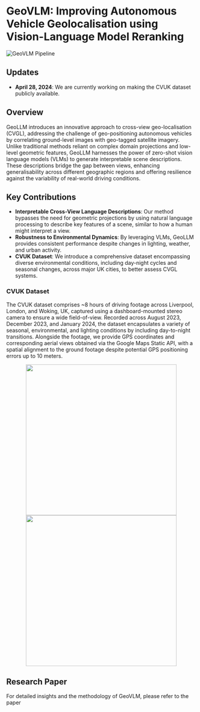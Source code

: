 

# GeoVLM: Improving Autonomous Vehicle Geolocalisation using Vision-Language Model Reranking
![GeoVLM Pipeline](geovlm_pipeline.png)

## Updates

- **April 28, 2024**: We are currently working on making the CVUK dataset publicly available.

## Overview
GeoLLM introduces an innovative approach to cross-view geo-localisation (CVGL), addressing the challenge of geo-positioning autonomous vehicles by correlating ground-level images with geo-tagged satellite imagery. Unlike traditional methods reliant on complex domain projections and low-level geometric features, GeoLLM harnesses the power of zero-shot vision language models (VLMs) to generate interpretable scene descriptions. These descriptions bridge the gap between views, enhancing generalisability across different geographic regions and offering resilience against the variability of real-world driving conditions.

## Key Contributions
- **Interpretable Cross-View Language Descriptions**: Our method bypasses the need for geometric projections by using natural language processing to describe key features of a scene, similar to how a human might interpret a view.
- **Robustness to Environmental Dynamics**: By leveraging VLMs, GeoLLM provides consistent performance despite changes in lighting, weather, and urban activity.
- **CVUK Dataset**: We introduce a comprehensive dataset encompassing diverse environmental conditions, including day-night cycles and seasonal changes, across major UK cities, to better assess CVGL systems.

### CVUK Dataset
The CVUK dataset comprises ~8 hours of driving footage across Liverpool, London, and Woking, UK, captured using a dashboard-mounted stereo camera to ensure a wide field-of-view. Recorded across August 2023, December 2023, and January 2024, the dataset encapsulates a variety of seasonal, environmental, and lighting conditions by including day-to-night transitions. Alongside the footage, we provide GPS coordinates and corresponding aerial views obtained via the Google Maps Static API, with a spatial alignment to the ground footage despite potential GPS positioning errors up to 10 meters.

<p align="center">
  <img src="query_gif.gif" width="400" />
  <img src="satellite_gif.gif" width="400" />
</p>

## Research Paper
For detailed insights and the methodology of GeoVLM, please refer to the paper
